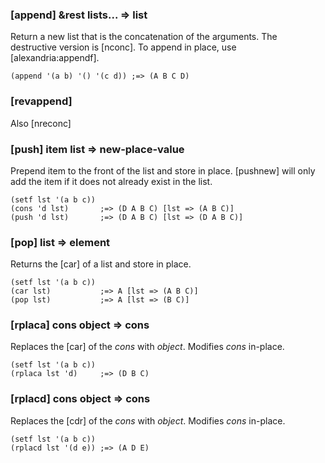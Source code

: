 ### [append] &rest lists... => list

Return a new list that is the concatenation of the
arguments. The destructive version is [nconc]. To append in
place, use [alexandria:appendf].

~~~
(append '(a b) '() '(c d)) ;=> (A B C D)
~~~

### [revappend]

Also [nreconc]


### [push] item list => new-place-value

Prepend item to the front of the list and store in
place. [pushnew] will only add the item if it does not
already exist in the list.

~~~
(setf lst '(a b c))
(cons 'd lst)       ;=> (D A B C) [lst => (A B C)]
(push 'd lst)       ;=> (D A B C) [lst => (D A B C)]
~~~

### [pop] list => element

Returns the [car] of a list and store in place.

~~~
(setf lst '(a b c))
(car lst)           ;=> A [lst => (A B C)]
(pop lst)           ;=> A [lst => (B C)]
~~~

### [rplaca] cons object => cons

Replaces the [car] of the *cons* with *object*. Modifies
*cons* in-place.

~~~
(setf lst '(a b c)) 
(rplaca lst 'd)     ;=> (D B C) 
~~~

### [rplacd] cons object => cons

Replaces the [cdr] of the *cons* with *object*. Modifies
*cons* in-place.

~~~
(setf lst '(a b c))
(rplacd lst '(d e)) ;=> (A D E)
~~~
